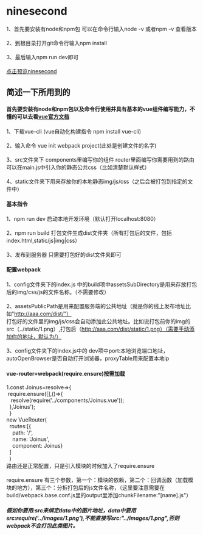 # ninesecond
1、首先要安装有node和npm包 可以在命令行输入node -v 或者npm -v 查看版本<br> 
<br>
2、到根目录打开git命令行输入npm install <br>
<br>
3、最后输入npm run dev即可 <br>
<br>
[点击预览ninesecond](http://sansanchen.github.io/ninesecond/ninesecond/dist/)


## 简述一下所用到的
#### 首先要安装有node和npm包以及命令行使用并具有基本的vue组件编写能力，不懂的可以去看[vue官方文档](https://cn.vuejs.org/)
1、下载vue-cli (vue自动化构建指令 npm install vue-cli) <br>
<br>
2、输入命令 vue init webpack project(此处是创建文件的名字) <br>
<br>
3、src文件夹下 components里编写你的组件 router里面编写你需要用到的路由 可以在main.js中引入你的静态公共css（比如清楚默认样式）<br>
<br>
4、static文件夹下用来存放你的本地静态img/js/css（之后会被打包到指定的文件中）

#### 基本指令
1、npm run dev 启动本地开发环境（默认打开localhost:8080）<br>
<br>
2、npm run build 打包文件生成dist文件夹（所有打包后的文件，包括index.html,static/js|img|css）<br>
<br>
3、发布到服务器 只需要打包好的dist文件夹即可<br>

#### 配置webpack 
1、config文件夹下的index.js 中的build项中assetsSubDirectory是用来存放打包后的img/css/js的文件名称。（不需要修改）<br>
<br>
2、assetsPublicPath是用来配置服务端的公共地址（就是你的线上发布地址比如"http://aaa.com/dist/"）  <br>
打包好的文件里的img/js/css会自动添加此公共地址。比如说打包前你的img的src（../static/1.png）,打包后（http://aaa.com/dist/static/1.png）（需要手动添加你的地址，默认为/）<br>
<br>
3、config文件夹下的index.js中的 dev项中port:本地浏览端口地址，autoOpenBrowser是否自动打开浏览器，proxyTable用来配置本地ip<br>

#### vue-router+webpack(require.ensure)按需加载
1.const Joinus=resolve=>{ <br> 
	&nbsp;require.ensure([],()=>{ <br>
		&nbsp;&nbsp;&nbsp;resolve(require('../components/Joinus.vue'));<br>
	&nbsp;&nbsp;},'Joinus');<br>
&nbsp;&nbsp;}<br>
new VueRouter(<br>
  &nbsp;&nbsp;routes:[{<br>
    &nbsp;&nbsp;&nbsp;&nbsp;path: '/',<br>
    &nbsp;&nbsp;&nbsp;&nbsp;name: 'Joinus',<br>
    &nbsp;&nbsp;&nbsp;&nbsp;component: Joinus}<br>
  &nbsp;&nbsp;]<br>
&nbsp;&nbsp;)<br>
路由还是正常配置，只是引入模块的时候加入了require.ensure <br>
<br>
require.ensure 有三个参数，第一个：模块的依赖，第二个：回调函数（加载模块的地方），第三个：分拆打包后的js文件名称，（这里要注意需要在build/webpack.base.conf.js里的output里添加chunkFilename:"[name].js"）

##### 假如你要用:src来绑定data中的图片地址，data中要用src:require('../images/1.png'),不能直接写src:"../images/1.png",否则webpack不会打包此类图片。
